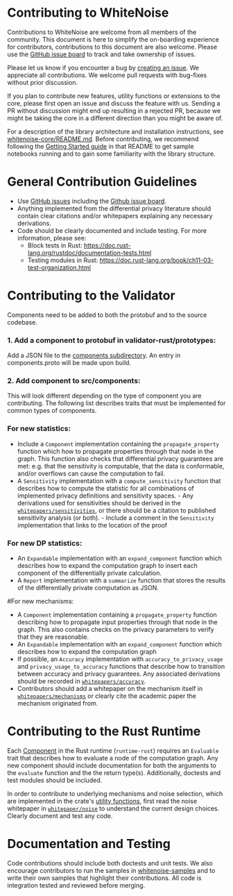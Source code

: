 Contributing to WhiteNoise
=============================
Contributions to WhiteNoise are welcome from all members of the community. This document is here to simplify the 
on-boarding experience for contributors, contributions to this document are also welcome. 
Please use the [GitHub issue board](https://github.com/orgs/opendifferentialprivacy/projects/1) to track and take ownership of issues. 

Please let us know if you encounter a bug by [creating an issue](https://github.com/opendifferentialprivacy/whitenoise-core/issues). We appreciate all contributions. We welcome pull requests with bug-fixes without prior discussion.

If you plan to contribute new features, utility functions or extensions to the core, please first open an issue and 
discuss the feature with us. Sending a PR without discussion might end up resulting in a rejected PR, because we might
 be taking the core in a different direction than you might be aware of.

For a description of the library architecture and installation instructions, see [whitenoise-core/README.md](./README.md). 
Before contributing, we recommend following the [Getting Started guide](./README.md#getting-started) in that README to get sample notebooks running and to gain some familiarity with the library structure.

General Contribution Guidelines
===============================

- Use [GitHub issues](https://github.com/opendifferentialprivacy/whitenoise-core/issues) including the [Github issue board](https://github.com/orgs/opendifferentialprivacy/projects/1).
- Anything implemented from the differential privacy literature should contain clear citations and/or whitepapers 
explaining any necessary derivations.
- Code should be clearly documented and include testing. For more information, please see:
  - Block tests in Rust: https://doc.rust-lang.org/rustdoc/documentation-tests.html
  - Testing modules in Rust: https://doc.rust-lang.org/book/ch11-03-test-organization.html 

Contributing to the Validator
=============================

Components need to be added to both the protobuf and to the source codebase. 

### 1. Add a component to protobuf in validator-rust/prototypes:

Add a JSON file to the [components subdirectory](validator-rust/prototypes/components). An entry in components.proto will be made upon build. 

### 2. Add component to src/components:

This will look different depending on the type of component you are contributing. The following list describes traits
that must be implemented for common types of components. 

### For new statistics:
  - Include a `Component` implementation containing the `propagate_property` function which 
        how to propagate properties through that node in the graph. This function also 
        checks that differential privacy guarantees are met: e.g. that the sensitivity is computable,
        that the data is conformable, and/or overflows can cause the computation to fail.
  - A `Sensitivity` implementation with a `compute_sensitivity` function that describes how to compute
        the statistic for all combinations of implemented privacy definitions and sensitivity spaces.
        - Any derivations used for sensitivities should be derived in the [`whitepapers/sensitivities`](whitepapers/sensitivities),
        or there should be a citation to published sensitivity analysis (or both).
        - Include a comment in the `Sensitivity` implementation that links to the location of the proof

### For new DP statistics:
  - An `Expandable` implementation with an `expand_component` function which describes how to expand the computation graph
        to insert each component of the differentially private calculation.
  - A `Report` implementation with a `summarize` function that stores the results of the differentially private computation 
        as JSON.

#For new mechanisms:
 -  A `Component` implementation containing a `propagate_property` function describing 
    how to propagate input properties through that node in the graph. This also contains checks on the 
    privacy parameters to verify that they are reasonable.
 - An `Expandable` implementation with an `expand_component` function which describes how to expand the computation graph
 - If possible, an `Accuracy` implementation with `accuracy_to_privacy_usage` and `privacy_usage_to_accuracy`
    functions that describe how to transition between accuracy and privacy guarantees. Any associated derivations 
    should be recorded in [`whitepapers/accuracy`](whitepapers/accuracies).
 - Contributors should add a whitepaper on the mechanism itself in  [`whitepapers/mechanisms`](whitepapers/mechanisms) or 
      clearly cite the academic paper the mechanism originated from.
   
Contributing to the Rust Runtime
================================

Each [Component](runtime-rust/src/components) in the Rust runtime (`runtime-rust`) requires an `Evaluable` trait that describes how to evaluate a node of the computation graph. Any new component should include documentation for both the arguments to the `evaluate` function and the the return type(s). Additionally, doctests and test modules should be included.

In order to contribute to underlying mechanisms and noise selection, which are implemented in the crate's [utility 
functions](https://github.com/opendifferentialprivacy/whitenoise-core/tree/develop/runtime-rust/src/utilities), first read the noise whitepaper in [`whitepaper/noise`](whitepapers/noise) to understand the current design choices. Clearly document and test any code.

Documentation and Testing
=======================
Code contributions should include both doctests and unit tests. We also encourage contributors to run the samples in 
[whitenoise-samples](https://github.com/opendifferentialprivacy/whitenoise-samples) and to write their own samples that highlight their contributions. All code is integration tested and reviewed before merging. 
